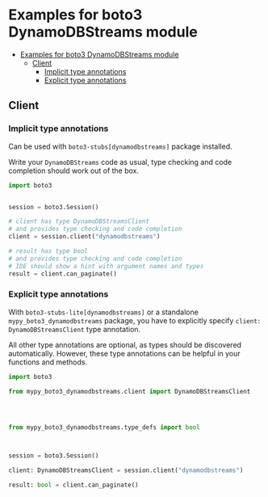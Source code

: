 <a id="examples-for-boto3-dynamodbstreams-module"></a>

# Examples for boto3 DynamoDBStreams module

- [Examples for boto3 DynamoDBStreams module](#examples-for-boto3-dynamodbstreams-module)
  - [Client](#client)
    - [Implicit type annotations](#implicit-type-annotations)
    - [Explicit type annotations](#explicit-type-annotations)

<a id="client"></a>

## Client

<a id="implicit-type-annotations"></a>

### Implicit type annotations

Can be used with `boto3-stubs[dynamodbstreams]` package installed.

Write your `DynamoDBStreams` code as usual, type checking and code completion
should work out of the box.

```python
import boto3


session = boto3.Session()

# client has type DynamoDBStreamsClient
# and provides type checking and code completion
client = session.client("dynamodbstreams")

# result has type bool
# and provides type checking and code completion
# IDE should show a hint with argument names and types
result = client.can_paginate()
```

<a id="explicit-type-annotations"></a>

### Explicit type annotations

With `boto3-stubs-lite[dynamodbstreams]` or a standalone
`mypy_boto3_dynamodbstreams` package, you have to explicitly specify
`client: DynamoDBStreamsClient` type annotation.

All other type annotations are optional, as types should be discovered
automatically. However, these type annotations can be helpful in your functions
and methods.

```python
import boto3

from mypy_boto3_dynamodbstreams.client import DynamoDBStreamsClient




from mypy_boto3_dynamodbstreams.type_defs import bool



session = boto3.Session()

client: DynamoDBStreamsClient = session.client("dynamodbstreams")

result: bool = client.can_paginate()
```
